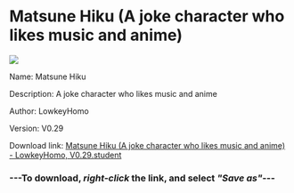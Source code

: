 # Matsune Hiku (A joke character who likes music and anime)

<img src = "https://raw.githubusercontent.com/Arbiter1223/Daigaku-Gurashi-Custom-Students/master/Students/Files/Matsune%20Hiku%20(A%20joke%20character%20who%20likes%20music%20and%20anime).png">

Name: Matsune Hiku

Description: A joke character who likes music and anime

Author: LowkeyHomo

Version: V0.29

Download link: <a href="https://raw.githubusercontent.com/Arbiter1223/Daigaku-Gurashi-Custom-Students/master/Students/Files/Matsune%20Hiku%20(A%20joke%20character%20who%20likes%20music%20and%20anime)%20-%20LowkeyHomo%2C%20V0.29.student">Matsune Hiku (A joke character who likes music and anime) - LowkeyHomo, V0.29.student</a>

### ---**To download, _right-click_ the link, and select _"Save as"_**---
